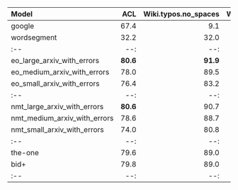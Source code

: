 | Model | ACL | Wiki.typos.no_spaces | Wiki.typos | Wiki | arXiv.OCR | arXiv.pdftotext | doval |
| :-- | --: | --: | --: | --: | --: | --: | --: |
| google | 67.4 | 9.1 | 88.9 | 58.0 | 75.4 | 85.2 | - |
| wordsegment | 32.2 | 32.0 | 32.0 | 41.1 | 52.0 | 58.3 | - |
| :-- | --: | --: | --: | --: | --: | --: | --: |
| eo_large_arxiv_with_errors | **80.6** | **91.9** | 97.2 | **97.5** | 93.1 | **94.9** | **95.8** |
| eo_medium_arxiv_with_errors | 78.0 | 89.5 | 96.4 | 96.9 | 92.5 | 94.1 | 94.7 |
| eo_small_arxiv_with_errors | 76.4 | 83.2 | 94.3 | 95.2 | 90.4 | 92.9 | 88.1 |
| :-- | --: | --: | --: | --: | --: | --: | --: |
| nmt_large_arxiv_with_errors | **80.6** | 90.7 | 96.9 | 97.2 | 93.0 | 94.9 | 95.4 |
| nmt_medium_arxiv_with_errors | 78.6 | 88.7 | 96.1 | 96.5 | 92.3 | 94.3 | 92.5 |
| nmt_small_arxiv_with_errors | 74.0 | 80.8 | 93.8 | 94.5 | 90.5 | 93.1 | 83.8 |
| :-- | --: | --: | --: | --: | --: | --: | --: |
| the-one | 79.6 | 89.0 | 97.7 | 97.2 | **94.2** | 94.1 | 93.1 |
| bid+ | 79.8 | 89.0 | **98.3** | 96.8 | 94.1 | 94.2 | 93.1 |
| :-- | --: | --: | --: | --: | --: | --: | --: |